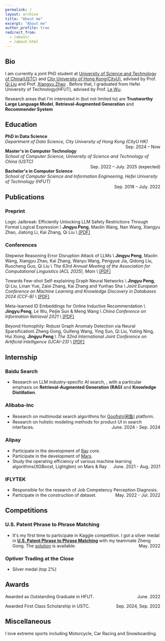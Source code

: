 ```yaml
---
permalink: /
layout: archive
title: "About me"
excerpt: "About me"
author_profile: true
redirect_from: 
  - /about/
  - /about.html
---
```


## Bio

I am currently a joint PhD student at [University of Science and Technology of China(USTC)](https://www.ustc.edu.cn) and [City University of Hong Kong(CityU)](https://www.cityu.edu.hk/), advised by Prof. [Qi Liu](http://staff.ustc.edu.cn/~qiliuql/) and Prof. [Xiangyu Zhao](https://zhaoxyai.github.io/) . Before that, I graduated from Hefei University of Technology(HFUT), advised by Prof. [Le Wu](http://le-wu.com).

Research areas that I'm interested in (but not limited to) are **Trustworthy Large Language Model**, **Retrieval-Augmented Generation** and **Recommender System**



## Education

**PhD in Data Science**  
*Department of Data Science, City University of Hong Kong (CityU HK)*  
<span style="float:right;">Sep. 2024 – Now</span>

**Master's in Computer Technology**  
*School of Computer Science, University of Science and Technology of China (USTC)*  
<span style="float:right;">Sep. 2022 – July. 2025 (expected)</span>

**Bachelor's in Computer Science**  
*School of Computer Science and Information Engineering, Hefei University of Technology (HFUT)*  
<span style="float:right;">Sep. 2018 – July. 2022</span>


## Publications

### Preprint
Logic Jailbreak: Efficiently Unlocking LLM Safety Restrictions Through Formal Logical Expression \\
**Jingyu Peng**, Maolin Wang, Nan Wang, Xiangyu Zhao, Jiatong Li, Kai Zhang, Qi Liu \\
[[PDF]](https://arxiv.org/pdf/2505.13527)

### Conferences


Stepwise Reasoning Error Disruption Attack of LLMs \\
**Jingyu Peng**, Maolin Wang, Xiangyu Zhao, Kai Zhang, Wanyu Wang, Pengyue Jia, Qidong Liu, Ruocheng Guo, Qi Liu \\
*The 63rd Annual Meeting of the Association for Computational Linguistics (ACL 2025), Main* \\
[[PDF]](https://arxiv.org/pdf/2412.11934)

Towards Few-shot Self-explaining Graph Neural Networks \\
**Jingyu Peng**, Qi Liu, Linan Yue, Zaixi Zhang, Kai Zhang and Yunhao Sha \\
*Joint European Conference on Machine Learning and Knowledge Discovery in Databases 2024 (CCF-B)* \\
[[PDF]](https://dl.acm.org/doi/abs/10.1007/978-3-031-70365-2_7)

Meta-learned ID Embeddings for Online Inductive Recommendation \\
**Jingyu Peng**,  Le Wu, Peijie Sun & Meng Wang \\
*China Conference on Information Retrieval 2021* \\
[[PDF]](https://link.springer.com/chapter/10.1007/978-3-030-88189-4_3)

Beyond Homophily: Robust Graph Anomaly Detection via Neural Sparsification\\
Zheng Gong, Guifeng Wang, Ying Sun, Qi Liu, Yuting Ning, Hui Xiong, **Jingyu Peng** \\
*The 32nd International Joint Conference on Artificial Intelligence (IJCAI-23)* \\
[[PDF]](https://www.ijcai.org/proceedings/2023/0234.pdf)


## Internship
### Baidu Search 
+ Research on LLM industry-specific AI search, , with a particular emphasis on **Retrieval-Augmented Generation (RAG)** and **Knowledge Distillation**.


### Alibaba-Inc
+ Research on multimodal search algorithms for [Goofish(闲鱼)](https://www.goofish.com) platform.
+ Research on holistic modeling methods for product UI in search interfaces.
<span style="float:right;">June. 2024 - Sep. 2024</span>

### Alipay
+ Participate in the development of [Ray](https://www.ray.io/) core.
+ Participate in the development of [Mars](https://docs.pymars.org/en/latest/).
+ Study the operating efficiency of various machine learning algorithms(XGBoost, Lightgbm) on Mars & Ray
<span style="float:right;">June. 2021 - Aug. 2021</span>

### IFLYTEK
+ Responsible for the research of Job Competency Perception Diagnosis.
+ Participate in the construction of dataset.
<span style="float:right;">May. 2022 - Jul. 2022</span>


## Competitions
### U.S. Patent Phrase to Phrase Matching
+ It's my first time to participate in Kaggle competition. I got a silver medal in [**U.S. Patent Phrase to Phrase Matching**](https://www.kaggle.com/competitions/us-patent-phrase-to-phrase-matching) with my teammate Zheng Gong. The [solution](https://github.com/jypeng28/Kaggle_Patent) is available.
<span style="float:right;">May. 2022</span>

### Optiver Trading at the Close
+ Silver medal (top 2%)

## Awards
Awarded as Outstanding Graduate in HFUT.
<span style="float:right;">June. 2022</span>

Awarded First Class Scholarship in USTC.
<span style="float:right;">Sep. 2024, Sep. 2022</span>

## Miscellaneous
I love extreme sports including Motorcycle, Car Racing and Snowboarding.





